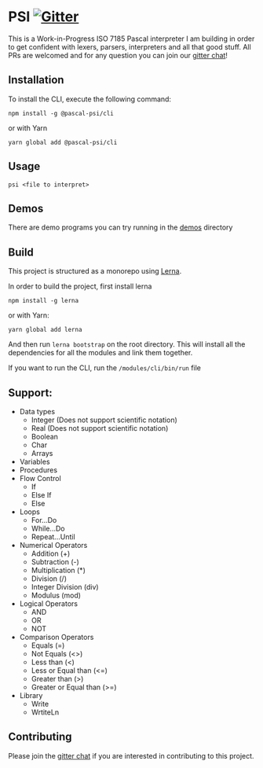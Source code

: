 # PSI [![Gitter](https://badges.gitter.im/pascal-psi/community.svg)](https://gitter.im/pascal-psi/community?utm_source=badge&utm_medium=badge&utm_campaign=pr-badge)

This is a Work-in-Progress ISO 7185 Pascal interpreter I am building in order to get confident with lexers, parsers, interpreters and all that good stuff. All PRs are welcomed and for any question you can join our [gitter chat](https://gitter.im/pascal-psi/community)!

## Installation

To install the CLI, execute the following command:

```
npm install -g @pascal-psi/cli
```

or with Yarn

```
yarn global add @pascal-psi/cli
```

## Usage

`psi <file to interpret>`

## Demos

There are demo programs you can try running in the [demos](demos) directory

## Build

This project is structured as a monorepo using [Lerna](https://github.com/lerna/lerna).

In order to build the project, first install lerna

```
npm install -g lerna
```

or with Yarn:

```
yarn global add lerna
```

And then run `lerna bootstrap` on the root directory. This will install all the dependencies for all the modules and link them together.

If you want to run the CLI, run the `/modules/cli/bin/run` file

## Support:

- Data types
  - Integer (Does not support scientific notation)
  - Real (Does not support scientific notation)
  - Boolean
  - Char
  - Arrays
- Variables
- Procedures
- Flow Control
  - If
  - Else If
  - Else
- Loops
  - For...Do
  - While...Do
  - Repeat...Until
- Numerical Operators
  - Addition (+)
  - Subtraction (-)
  - Multiplication (\*)
  - Division (/)
  - Integer Division (div)
  - Modulus (mod)
- Logical Operators
  - AND
  - OR
  - NOT
- Comparison Operators
  - Equals (=)
  - Not Equals (<>)
  - Less than (<)
  - Less or Equal than (<=)
  - Greater than (>)
  - Greater or Equal than (>=)
- Library
  - Write
  - WrtiteLn

## Contributing

Please join the [gitter chat](https://gitter.im/pascal-psi/community) if you are interested in contributing to this project.
